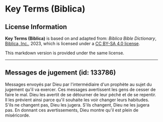 # Key Terms (Biblica)

## License Information

**Key Terms (Biblica)** is based on and adapted from: _Biblica Bible Dictionary_, [Biblica, Inc.](https://www.biblica.com/), 2023, which is licensed under a [CC BY-SA 4.0 license](https://creativecommons.org/licenses/by-sa/4.0/legalcode.en).

This markdown version is provided under the same license.



--------------------------------

## Messages de jugement (id: 133786)

Messages envoyés par Dieu par l'intermédiaire d'un prophète au sujet du jugement qu'il va exercer. Ces messages avertissent les gens de cesser de faire le mal. Dieu les avertit de se détourner de leur péché et de se repentir. Il les prévient ainsi parce qu'il souhaite les voir changer leurs habitudes. S'ils ne changent pas, Dieu les jugera. S'ils changent, Dieu ne les jugera pas. En donnant ces avertissements, Dieu montre qu'il est plein de miséricorde.


